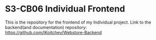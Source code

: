 # S3-CB06 Individual Frontend 

This is the repository for the frontend of my Individual project. 
Link to the backend(and documentation) repository:
https://github.com/IKoitchev/Webstore-Backend
